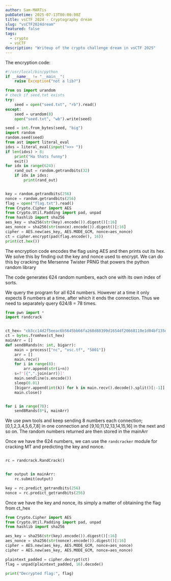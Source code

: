 ```yaml
---
author: Sam-MARTis
pubDatetime: 2025-07-13T00:00:00Z
title: vsCTF 2024 - Cryptography dream
slug: "vsCTF2024dream"
featured: false
tags:
  - crypto
  - vsCTF
description: "Writeup of the crypto challenge dream in vsCTF 2025"
---
```


The encryption code:

```python
#!/usr/local/bin/python
if __name__ != "__main__":
    raise Exception("not a lib?")

from os import urandom
# check if seed.txt exists
try:
    seed = open("seed.txt", "rb").read()
except:
    seed = urandom(8)
    open("seed.txt", "wb").write(seed)

seed = int.from_bytes(seed, "big")
import random
random.seed(seed)
from ast import literal_eval
idxs = literal_eval(input(">>> "))
if len(idxs) > 8:
    print("Ha thats funny")
    exit()
for idx in range(624):
    rand_out = random.getrandbits(32)
    if idx in idxs:
        print(rand_out)


key = random.getrandbits(256)
nonce = random.getrandbits(256)
flag = open("flag.txt").read()
from Crypto.Cipher import AES
from Crypto.Util.Padding import pad, unpad
from hashlib import sha256
aes_key = sha256(str(key).encode()).digest()[:16]
aes_nonce = sha256(str(nonce).encode()).digest()[:16]
cipher = AES.new(aes_key, AES.MODE_GCM, nonce=aes_nonce)
ct = cipher.encrypt(pad(flag.encode(), 16))
print(ct.hex())
```

The encryption code encodes the flag using AES and then prints out its hex.
We solve this by finding out the key and nonce used to encrypt.
We can do this by cracking the Mersenne Twister PRNG that powers the python random library

The code generates 624 random numbers, each one with its own index of sorts.

We query the program for all 624 numbers. However at a time it only expects 8 numbers at a time, after which it ends the connection. Thus we need to separately query 624/8 = 78 times.

```py
from pwn import *
import randcrack


ct_hex= "cb3cc14d2f5eeac6b5645bb66fa268d88399d1654df20668110e1d04bf135db71930985b5eba307c0197b035f2e9203f"
ct = bytes.fromhex(ct_hex)
mainArr = []
def send8Rands(n: int, bigarr):
    main = process(["nc", "vsc.tf", "5001"])
    arr = []
    main.recv()
    for i in range(8):
        arr.append(str(i+n))
    s=f'[{",".join(arr)}]'
    main.sendline(s.encode())
    sleep(0.01)
    [bigarr.append(int(k)) for k in main.recv().decode().split()[:-1]]
    main.close()


for i in range(78):
    send8Rands(8*i, mainArr)
```

We use pwn tools and keep sending 8 numbers each connection; [0,1,2,3,4,5,6,7,8] in one connection and [9,10,11,12,13,14,15,16] in the next and so on. The random numbers returned are then stored in the mainArr

Once we have the 624 numbers, we can use the `randcracker` module for cracking MT and predicting the key and nonce.

```py

rc = randcrack.RandCrack()


for output in mainArr:
    rc.submit(output)

key = rc.predict_getrandbits(256)
nonce = rc.predict_getrandbits(256)
```

Once we have the key and nonce, its simply a matter of obtainiing the flag from ct_hex

```py
from Crypto.Cipher import AES
from Crypto.Util.Padding import pad, unpad
from hashlib import sha256

aes_key = sha256(str(key).encode()).digest()[:16]
aes_nonce = sha256(str(nonce).encode()).digest()[:16]
cipher = AES.new(aes_key, AES.MODE_GCM, nonce=aes_nonce)
cipher = AES.new(aes_key, AES.MODE_GCM, nonce=aes_nonce)

plaintext_padded = cipher.decrypt(ct)
flag = unpad(plaintext_padded, 16).decode()

print("Decrypted flag:", flag)
```
